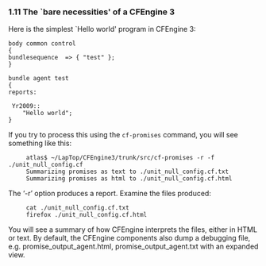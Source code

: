 ### 1.11 The \`bare necessities' of a CFEngine 3

Here is the simplest \`Hello world' program in CFEngine 3:

    body common control
    {
    bundlesequence  => { "test" };
    }
    
    bundle agent test
    {
    reports:
    
     Yr2009::
        "Hello world";
    }

If you try to process this using the `cf-promises` command, you
will see something like this:

         atlas$ ~/LapTop/CFEngine3/trunk/src/cf-promises -r -f ./unit_null_config.cf
         Summarizing promises as text to ./unit_null_config.cf.txt
         Summarizing promises as html to ./unit_null_config.cf.html

The ‘-r’ option produces a report. Examine the files produced:

         cat ./unit_null_config.cf.txt
         firefox ./unit_null_config.cf.html

You will see a summary of how CFEngine interprets the files, either
in HTML or text. By default, the CFEngine components also dump a
debugging file, e.g. promise\_output\_agent.html,
promise\_output\_agent.txt with an expanded view.

